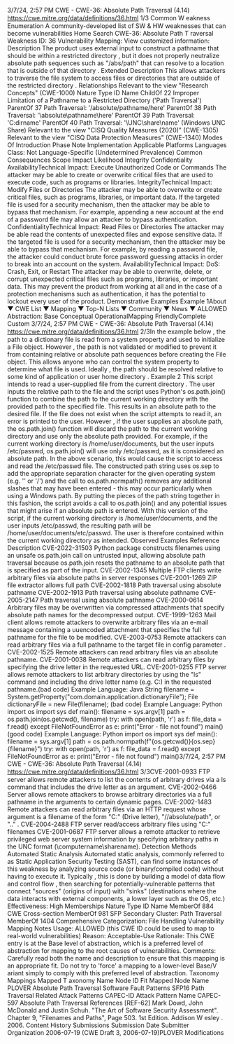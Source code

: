 3/7/24, 2:57 PM CWE - CWE-36: Absolute Path Traversal (4.14)
https://cwe.mitre.org/data/deﬁnitions/36.html 1/3
Common W eakness Enumeration
A community-developed list of SW & HW weaknesses that can become
vulnerabilities
Home Search
CWE-36: Absolute Path T raversal
Weakness ID: 36
Vulnerability Mapping: 
View customized information:
 Description
The product uses external input to construct a pathname that should be within a restricted directory , but it does not properly neutralize
absolute path sequences such as "/abs/path" that can resolve to a location that is outside of that directory .
 Extended Description
This allows attackers to traverse the file system to access files or directories that are outside of the restricted directory .
 Relationships
 Relevant to the view "Research Concepts" (CWE-1000)
Nature Type ID Name
ChildOf 22 Improper Limitation of a Pathname to a Restricted Directory ('Path Traversal')
ParentOf 37 Path Traversal: '/absolute/pathname/here'
ParentOf 38 Path Traversal: '\absolute\pathname\here'
ParentOf 39 Path Traversal: 'C:dirname'
ParentOf 40 Path Traversal: '\\UNC\share\name\' (Windows UNC Share)
 Relevant to the view "CISQ Quality Measures (2020)" (CWE-1305)
 Relevant to the view "CISQ Data Protection Measures" (CWE-1340)
 Modes Of Introduction
Phase Note
Implementation
 Applicable Platforms
Languages
Class: Not Language-Specific (Undetermined Prevalence)
 Common Consequences
Scope Impact Likelihood
Integrity
Confidentiality
AvailabilityTechnical Impact: Execute Unauthorized Code or Commands
The attacker may be able to create or overwrite critical files that are used to execute code, such as
programs or libraries.
IntegrityTechnical Impact: Modify Files or Directories
The attacker may be able to overwrite or create critical files, such as programs, libraries, or important
data. If the targeted file is used for a security mechanism, then the attacker may be able to bypass
that mechanism. For example, appending a new account at the end of a password file may allow an
attacker to bypass authentication.
ConfidentialityTechnical Impact: Read Files or Directories
The attacker may be able read the contents of unexpected files and expose sensitive data. If the
targeted file is used for a security mechanism, then the attacker may be able to bypass that
mechanism. For example, by reading a password file, the attacker could conduct brute force
password guessing attacks in order to break into an account on the system.
AvailabilityTechnical Impact: DoS: Crash, Exit, or Restart
The attacker may be able to overwrite, delete, or corrupt unexpected critical files such as programs,
libraries, or important data. This may prevent the product from working at all and in the case of a
protection mechanisms such as authentication, it has the potential to lockout every user of the
product.
 Demonstrative Examples
Example 1About ▼ CWE List ▼ Mapping ▼ Top-N Lists ▼ Community ▼ News ▼
ALLOWED
Abstraction: Base
Conceptual OperationalMapping
FriendlyComplete Custom
3/7/24, 2:57 PM CWE - CWE-36: Absolute Path Traversal (4.14)
https://cwe.mitre.org/data/deﬁnitions/36.html 2/3In the example below , the path to a dictionary file is read from a system property and used to initialize a File object.
However , the path is not validated or modified to prevent it from containing relative or absolute path sequences before creating the
File object. This allows anyone who can control the system property to determine what file is used. Ideally , the path should be
resolved relative to some kind of application or user home directory .
Example 2
This script intends to read a user-supplied file from the current directory . The user inputs the relative path to the file and the script
uses Python's os.path.join() function to combine the path to the current working directory with the provided path to the specified file.
This results in an absolute path to the desired file. If the file does not exist when the script attempts to read it, an error is printed to the
user.
However , if the user supplies an absolute path, the os.path.join() function will discard the path to the current working directory and use
only the absolute path provided. For example, if the current working directory is /home/user/documents, but the user inputs
/etc/passwd, os.path.join() will use only /etc/passwd, as it is considered an absolute path. In the above scenario, this would cause the
script to access and read the /etc/passwd file.
The constructed path string uses os.sep to add the appropriate separation character for the given operating system (e.g. '\' or '/') and
the call to os.path.normpath() removes any additional slashes that may have been entered - this may occur particularly when using a
Windows path. By putting the pieces of the path string together in this fashion, the script avoids a call to os.path.join() and any
potential issues that might arise if an absolute path is entered. With this version of the script, if the current working directory is
/home/user/documents, and the user inputs /etc/passwd, the resulting path will be /home/user/documents/etc/passwd. The user is
therefore contained within the current working directory as intended.
 Observed Examples
Reference Description
CVE-2022-31503 Python package constructs filenames using an unsafe os.path.join call on untrusted input, allowing
absolute path traversal because os.path.join resets the pathname to an absolute path that is specified
as part of the input.
CVE-2002-1345 Multiple FTP clients write arbitrary files via absolute paths in server responses
CVE-2001-1269 ZIP file extractor allows full path
CVE-2002-1818 Path traversal using absolute pathname
CVE-2002-1913 Path traversal using absolute pathname
CVE-2005-2147 Path traversal using absolute pathname
CVE-2000-0614 Arbitrary files may be overwritten via compressed attachments that specify absolute path names for the
decompressed output.
CVE-1999-1263 Mail client allows remote attackers to overwrite arbitrary files via an e-mail message containing a
uuencoded attachment that specifies the full pathname for the file to be modified.
CVE-2003-0753 Remote attackers can read arbitrary files via a full pathname to the target file in config parameter .
CVE-2002-1525 Remote attackers can read arbitrary files via an absolute pathname.
CVE-2001-0038 Remote attackers can read arbitrary files by specifying the drive letter in the requested URL.
CVE-2001-0255 FTP server allows remote attackers to list arbitrary directories by using the "ls" command and including
the drive letter name (e.g. C:) in the requested pathname.(bad code) Example Language: Java 
String filename = System.getProperty("com.domain.application.dictionaryFile");
File dictionaryFile = new File(filename);
(bad code) Example Language: Python 
import os
import sys
def main():
filename = sys.argv[1]
path = os.path.join(os.getcwd(), filename)
try:
with open(path, 'r') as f:
file\_data = f.read()
except FileNotFoundError as e:
print("Error - file not found")
main()
(good code) Example Language: Python 
import os
import sys
def main():
filename = sys.argv[1]
path = os.path.normpath(f"{os.getcwd()}{os.sep}{filename}")
try:
with open(path, 'r') as f:
file\_data = f.read()
except FileNotFoundError as e:
print("Error - file not found")
main()3/7/24, 2:57 PM CWE - CWE-36: Absolute Path Traversal (4.14)
https://cwe.mitre.org/data/deﬁnitions/36.html 3/3CVE-2001-0933 FTP server allows remote attackers to list the contents of arbitrary drives via a ls command that
includes the drive letter as an argument.
CVE-2002-0466 Server allows remote attackers to browse arbitrary directories via a full pathname in the arguments to
certain dynamic pages.
CVE-2002-1483 Remote attackers can read arbitrary files via an HTTP request whose argument is a filename of the
form "C:" (Drive letter), "//absolute/path", or ".." .
CVE-2004-2488 FTP server read/access arbitrary files using "C:\" filenames
CVE-2001-0687 FTP server allows a remote attacker to retrieve privileged web server system information by specifying
arbitrary paths in the UNC format (\\computername\sharename).
 Detection Methods
Automated Static Analysis
Automated static analysis, commonly referred to as Static Application Security Testing (SAST), can find some instances of this
weakness by analyzing source code (or binary/compiled code) without having to execute it. Typically , this is done by building a
model of data flow and control flow , then searching for potentially-vulnerable patterns that connect "sources" (origins of input)
with "sinks" (destinations where the data interacts with external components, a lower layer such as the OS, etc.)
Effectiveness: High
 Memberships
Nature Type ID Name
MemberOf 884 CWE Cross-section
MemberOf 981 SFP Secondary Cluster: Path Traversal
MemberOf 1404 Comprehensive Categorization: File Handling
 Vulnerability Mapping Notes
Usage: ALLOWED (this CWE ID could be used to map to real-world vulnerabilities)
Reason: Acceptable-Use
Rationale:
This CWE entry is at the Base level of abstraction, which is a preferred level of abstraction for mapping to the root causes of
vulnerabilities.
Comments:
Carefully read both the name and description to ensure that this mapping is an appropriate fit. Do not try to 'force' a mapping to a
lower-level Base/V ariant simply to comply with this preferred level of abstraction.
 Taxonomy Mappings
Mapped T axonomy Name Node ID Fit Mapped Node Name
PLOVER Absolute Path Traversal
Software Fault Patterns SFP16 Path Traversal
 Related Attack Patterns
CAPEC-ID Attack Pattern Name
CAPEC-597 Absolute Path Traversal
 References
[REF-62] Mark Dowd, John McDonald and Justin Schuh. "The Art of Software Security Assessment". Chapter 9, "Filenames and
Paths", Page 503. 1st Edition. Addison W esley . 2006.
 Content History
 Submissions
Submission Date Submitter Organization
2006-07-19
(CWE Draft 3, 2006-07-19)PLOVER
 Modifications
